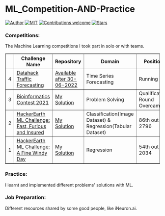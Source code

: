 # ML_Competition-AND-Practice
[![Author](https://img.shields.io/badge/author-utshabkg-red)](https://github.com/utshabkg/)
[![MIT](https://img.shields.io/badge/license-MIT-5eba00.svg)](https://github.com/utshabkg/ML_Competition-AND-Practice/blob/master/LICENSE)
[![Contributions welcome](https://img.shields.io/badge/contributions-welcome-blue.svg?style=flat)](https://github.com/utshabkg/ML_Competition-AND-Practice/)
[![Stars](https://img.shields.io/github/stars/utshabkg/ML_Competition-AND-Practice.svg?style=social)](https://github.com/utshabkg/ML_Competition-AND-Practice/stargazers)

### Competitions:
The Machine Learning competitions I took part in solo or with teams.

<table border='1'>
<tr>
  <th></th>
  <th>Challenge Name</th>
  <th>Repository</th>
  <th>Domain</th>
  <th>Position</th>
  <th>Leaderboard</th>
</tr>
  
<tr>
  <td>4</td>
  <td><a href='https://datahack.analyticsvidhya.com/contest/practice-problem-time-series-2/'>Datahack Traffic Forecasting</a></td>
<td><a href=''>Available after 30-06-2022</a></td>
  <td>Time Series Forecasting</td>
  <td>Running</td>
  <td><a href='https://datahack.analyticsvidhya.com/contest/practice-problem-time-series-2/#LeaderBoard'>Solo</a></td>
</tr>
  
<tr>
  <td>3</td>
  <td><a href='https://stepik.org/course/91751/'>Bioinformatics Contest 2021</a></td>
<td><a href='https://github.com/utshabkg/ML_Competition-AND-Practice/tree/master/Competition/Stepkik%20Bioinformatics%20Contest%202021'>My Solution</a></td>
  <!-- <td>Available on Jun 20</td> -->
  <td>Problem Solving</td>
  <td>Qualification Round Overcame</td>
</tr>

<tr>
  <td>2</td>
  <td><a href='https://www.hackerearth.com/challenges/competitive/hackerearth-machine-learning-challenge-vehicle-insurance-claim/'>HackerEarth ML Challenge: Fast, Furious and Insured</a></td>
<td><a href='https://github.com/utshabkg/ML_Competition-AND-Practice/tree/master/Competition/HackerEarth%20Fast%2C%20Furious%20and%20Insured'>My Solution</a></td>
  <!-- <td>Available on Jun 20</td> -->
  <td>Classification(Image Dataset) & Regression(Tabular Dataset)</td>
  <td>86th out of 2796</td>
  <td><a href='https://www.hackerearth.com/challenges/competitive/hackerearth-machine-learning-challenge-vehicle-insurance-claim/leaderboard/predict-the-condition-and-insurance-amount-21-fb647347/'>Solo</a></td>
</tr>
 
<tr>
  <td>1</td>
  <td><a href='https://www.hackerearth.com/challenges/competitive/hackerearth-machine-learning-challenge-predict-windmill-power/'>HackerEarth ML Challenge: A Fine Windy Day</a></td>
<td><a href='https://github.com/utshabkg/ML_Competition-AND-Practice/tree/master/Competition/HackerEarth%20A%20Fine%20Windy%20Day'>My Solution</a></td>
<!--   <td>Available on May 26, 2021</td> -->
  <td>Regression</td>
  <td>54th out of 2034</td>
  <td><a href='https://www.hackerearth.com/challenges/competitive/hackerearth-machine-learning-challenge-predict-windmill-power/leaderboard/predict-the-power-kwh-produced-from-the-windmills-8-f055f832/'>Solo</a></td>
</tr>
</table>

### Practice:
I learnt and implemented different problems' solutions with ML.

### Job Preparation:
Different resources shared by some good people, like iNeuron.ai.
